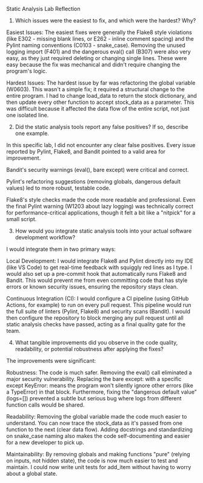 Static Analysis Lab Reflection

1. Which issues were the easiest to fix, and which were the hardest? Why?

Easiest Issues: The easiest fixes were generally the Flake8 style violations (like E302 - missing blank lines, or E262 - inline comment spacing) and the Pylint naming conventions (C0103 - snake_case). Removing the unused logging import (F401) and the dangerous eval() call (B307) were also very easy, as they just required deleting or changing single lines. These were easy because the fix was mechanical and didn't require changing the program's logic.

Hardest Issues: The hardest issue by far was refactoring the global variable (W0603). This wasn't a simple fix; it required a structural change to the entire program. I had to change load_data to return the stock dictionary, and then update every other function to accept stock_data as a parameter. This was difficult because it affected the data flow of the entire script, not just one isolated line.

2. Did the static analysis tools report any false positives? If so, describe one example.

In this specific lab, I did not encounter any clear false positives. Every issue reported by Pylint, Flake8, and Bandit pointed to a valid area for improvement.

Bandit's security warnings (eval(), bare except) were critical and correct.

Pylint's refactoring suggestions (removing globals, dangerous default values) led to more robust, testable code.

Flake8's style checks made the code more readable and professional.
Even the final Pylint warning (W1203 about lazy logging) was technically correct for performance-critical applications, though it felt a bit like a "nitpick" for a small script.

3. How would you integrate static analysis tools into your actual software development workflow?

I would integrate them in two primary ways:

Local Development: I would integrate Flake8 and Pylint directly into my IDE (like VS Code) to get real-time feedback with squiggly red lines as I type. I would also set up a pre-commit hook that automatically runs Flake8 and Bandit. This would prevent me from even committing code that has style errors or known security issues, ensuring the repository stays clean.

Continuous Integration (CI): I would configure a CI pipeline (using GitHub Actions, for example) to run on every pull request. This pipeline would run the full suite of linters (Pylint, Flake8) and security scans (Bandit). I would then configure the repository to block merging any pull request until all static analysis checks have passed, acting as a final quality gate for the team.

4. What tangible improvements did you observe in the code quality, readability, or potential robustness after applying the fixes?

The improvements were significant:

Robustness: The code is much safer. Removing the eval() call eliminated a major security vulnerability. Replacing the bare except: with a specific except KeyError: means the program won't silently ignore other errors (like a TypeError) in that block. Furthermore, fixing the "dangerous default value" (logs=[]) prevented a subtle but serious bug where logs from different function calls would be shared.

Readability: Removing the global variable made the code much easier to understand. You can now trace the stock_data as it's passed from one function to the next (clear data flow). Adding docstrings and standardizing on snake_case naming also makes the code self-documenting and easier for a new developer to pick up.

Maintainability: By removing globals and making functions "pure" (relying on inputs, not hidden state), the code is now much easier to test and maintain. I could now write unit tests for add_item without having to worry about a global state.